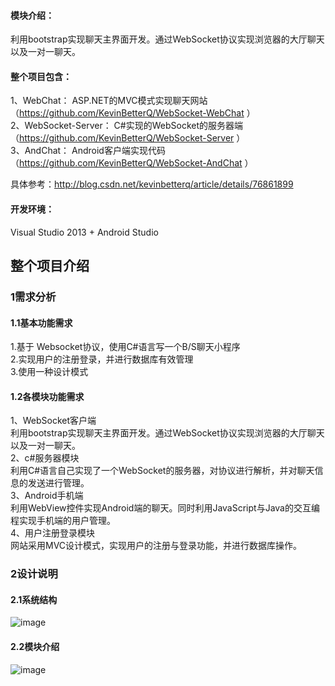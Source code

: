#### 模块介绍：  
利用bootstrap实现聊天主界面开发。通过WebSocket协议实现浏览器的大厅聊天以及一对一聊天。    

#### 整个项目包含：
1、WebChat： ASP.NET的MVC模式实现聊天网站（https://github.com/KevinBetterQ/WebSocket-WebChat
）  
2、WebSocket-Server： C#实现的WebSocket的服务器端  （https://github.com/KevinBetterQ/WebSocket-Server
）  
3、AndChat： Android客户端实现代码  （https://github.com/KevinBetterQ/WebSocket-AndChat
）  

具体参考：http://blog.csdn.net/kevinbetterq/article/details/76861899  


#### 开发环境：
Visual Studio 2013 + Android Studio

## 整个项目介绍
### 1需求分析
#### 1.1基本功能需求
1.基于 Websocket协议，使用C#语言写一个B/S聊天小程序  
2.实现用户的注册登录，并进行数据库有效管理  
3.使用一种设计模式
#### 1.2各模块功能需求
1、WebSocket客户端  
利用bootstrap实现聊天主界面开发。通过WebSocket协议实现浏览器的大厅聊天以及一对一聊天。  
2、c#服务器模块  
利用C#语言自己实现了一个WebSocket的服务器，对协议进行解析，并对聊天信息的发送进行管理。  
3、Android手机端  
利用WebView控件实现Android端的聊天。同时利用JavaScript与Java的交互编程实现手机端的用户管理。  
4、用户注册登录模块  
网站采用MVC设计模式，实现用户的注册与登录功能，并进行数据库操作。

### 2设计说明
#### 2.1系统结构
![image](http://img.blog.csdn.net/20170807215944054?watermark/2/text/aHR0cDovL2Jsb2cuY3Nkbi5uZXQvS2V2aW5CZXR0ZXJR/font/5a6L5L2T/fontsize/400/fill/I0JBQkFCMA==/dissolve/70/gravity/Center)
#### 2.2模块介绍
![image](http://img.blog.csdn.net/20170807215936029?watermark/2/text/aHR0cDovL2Jsb2cuY3Nkbi5uZXQvS2V2aW5CZXR0ZXJR/font/5a6L5L2T/fontsize/400/fill/I0JBQkFCMA==/dissolve/70/gravity/Center)
